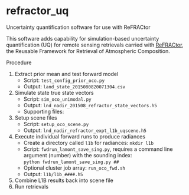 # refractor_uq
Uncertainty quantification software for use with ReFRACtor

This software adds capability for simulation-based uncertainty quantification (UQ) for remote sensing retrievals carried with [ReFRACtor](https://refractor.github.io/documentation/), the Reusable Framework for Retrieval of Atmospheric Composition.

Procedure

1. Extract prior mean and test forward model
    - Script: `test_config_prior_oco.py`
    - Output: `land_state_2015080820071304.csv`
2. Simulate state true state vectors
    - Script: `sim_oco_unimodal.py`
    - Output: `lnd_nadir_201508_refractor_state_vectors.h5`
    - Supporting files:
3. Setup scene files
    - Script: `setup_oco_scene.py`
    - Output: `lnd_nadir_refractor_expt_l1b_uqscene.h5`
4. Execute individual forward runs to produce radiances
    - Create a directory called `l1b` for radiances: `mkdir l1b`
    - Script: `fwdrun_lamont_save_sing.py`, requires a command line argument (number) with the sounding index:  
    `python fwdrun_lamont_save_sing.py ##`
    - Optional cluster job array: `run_oco_fwd.sh`
    - Output: `l1b/l1b_####.h5`
5. Combine L1B results back into scene file
6. Run retrievals
